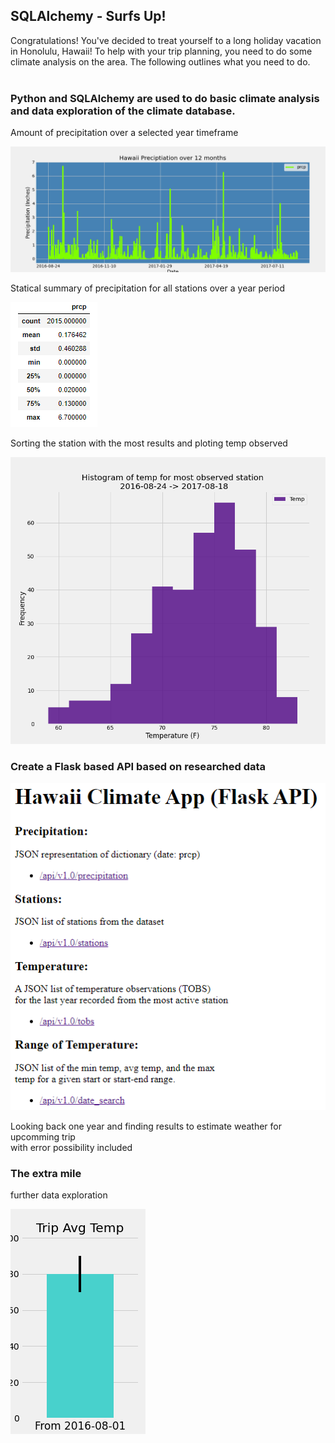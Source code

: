 ## SQLAlchemy - Surfs Up!

Congratulations! You've decided to treat yourself to a long holiday vacation in Honolulu, Hawaii! To help with your trip planning, you need to do some climate analysis on the area. The following outlines what you need to do.
<br>
<br>
### Python and SQLAlchemy are used to do basic climate analysis and data exploration of the climate database.

Amount of precipitation over a selected year timeframe

![2017_08_03_year_prior_prcp](./images/2017_08_03_year_prior_prcp.png)

Statical summary of precipitation for all stations over a year period

![describe_prcp](./images/describe_prcp.png)

Sorting the station with the most results and ploting temp observed

![hist_temp](./images/hist_temp.png)

### Create a Flask based API based on researched data
![Flask API preview](./images/climate_flask_app.png)

Looking back one year and finding results to estimate weather for upcomming trip <br>
with error possibility included

### The extra mile 

further data exploration

![trip average temp](./images/trip_avg_temp.png)

